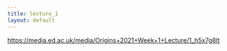 ```yaml
---
title: lecture_1
layout: default
---
```


https://media.ed.ac.uk/media/Origins+2021+Week+1+Lecture/1_h5x7g8lt
